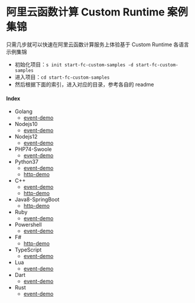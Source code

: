 # 阿里云函数计算 Custom Runtime 案例集锦

只需几步就可以快速在阿里云函数计算服务上体验基于 Custom Runtime 各语言示例集锦

- 初始化项目：`s init start-fc-custom-samples -d start-fc-custom-samples`
- 进入项目：`cd start-fc-custom-samples`
- 然后根据下面的索引，进入对应的目录，参考各自的 readme

#### Index

- Golang
  - [event-demo](golang)
- Nodejs10
  - [event-demo](nodejs10)
- Nodejs12
  - [event-demo](nodejs12)
- PHP74-Swoole
  - [event-demo](php74)
- Python37
  - [event-demo](python37#事件函数)
  - [http-demo](python37#http-函数)
- C++
  - [event-demo](cpp#事件函数)
  - [http-demo](cpp#http-函数)
- Java8-SpringBoot
  - [http-demo](java8)
- Ruby
  - [event-demo](ruby)
- Powershell
  - [event-demo](powershell)
- F#
  - [http-demo](f%23)
- TypeScript
  - [event-demo](typescript)
- Lua
  - [event-demo](lua)
- Dart
  - [event-demo](dart)
- Rust
  - [event-demo](rust)

